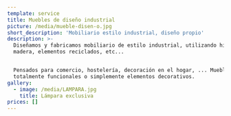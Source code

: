```yaml
---
template: service
title: Muebles de diseño industrial
picture: /media/mueble-disen-o.jpg
short_description: 'Mobiliario estilo industrial, diseño propio'
description: >-
  Diseñamos y fabricamos mobiliario de estilo industrial, utilizando hierro,
  madera, elementos reciclados, etc...


  Pensados para comercio, hostelería, decoración en el hogar, ... Muebles
  totalmente funcionales o simplemente elementos decorativos.
gallery:
  - image: /media/LAMPARA.jpg
    title: Lámpara exclusiva
prices: []
---
```



